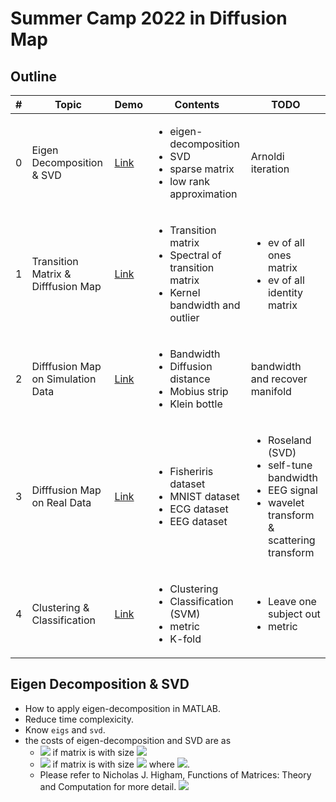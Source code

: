 # Summer Camp 2022 in Diffusion Map
## Outline
|#|Topic|Demo|Contents|TODO|
|-|-|-|-|-|
|0|Eigen Decomposition & SVD|[Link](demo/ED_SVD.mlx)|<ul><li>eigen-decomposition</li><li>SVD</li><li>sparse matrix</li><li>low rank approximation</li></ul>|Arnoldi iteration|
|1|Transition Matrix & Difffusion Map|[Link](demo/Affinity_Transition.mlx)|<ul><li>Transition matrix</li><li>Spectral of transition matrix</li><li>Kernel bandwidth and outlier</li></ul>|<ul><li>ev of all ones matrix</li><li>ev of all identity matrix</li></ul>|
|2|Difffusion Map on Simulation Data|[Link](demo/Diffu_Simul.mlx)|<ul><li>Bandwidth</li><li>Diffusion distance</li><li>Mobius strip</li><li>Klein bottle</li></ul>|bandwidth and recover manifold|
|3|Difffusion Map on Real Data|[Link](demo/Diffu_Simul.mlx)|<ul><li>Fisheriris dataset</li><li>MNIST dataset</li><li>ECG dataset</li><li>EEG dataset</li></ul>|<ul><li>Roseland (SVD)</li><li>self-tune bandwidth</li><li>EEG signal</li><li>wavelet transform & scattering transform</li></ul>|
|4|Clustering & Classification|[Link](demo/Clustering_Classification.mlx)|<ul><li>Clustering</li><li>Classification (SVM)</li><li>metric</li><li>K-fold</li></ul>|<ul><li>Leave one subject out</li><li>metric</li></ul>|

## Eigen Decomposition & SVD
- How to apply eigen-decomposition in MATLAB. 
- Reduce time complexicity.
- Know `eigs` and `svd`.
- the costs of eigen-decomposition and SVD are as
  - <img src="https://render.githubusercontent.com/render/math?math=9n^3"> if matrix is with size <img src="https://render.githubusercontent.com/render/math?math=n\times n">
  - <img src="https://render.githubusercontent.com/render/math?math=14mn^2%2B8n^3"> if matrix is with size <img src="https://render.githubusercontent.com/render/math?math=m\times n"> where <img src="https://render.githubusercontent.com/render/math?math=m\geq n">.
  - Please refer to Nicholas J. Higham, Functions of Matrices: Theory and Computation for more detail.
![](https://i.imgur.com/L0TXL2G.png)
